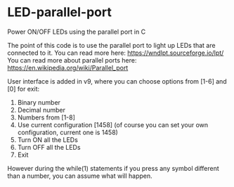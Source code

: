 # LED-parallel-port
Power ON/OFF LEDs using the parallel port in C

The point of this code is to use the parallel port to light up LEDs that are connected to it.
You can read more here: https://wndlpt.sourceforge.io/lpt/
You can read more about parallel ports here: https://en.wikipedia.org/wiki/Parallel_port

User interface is added in v9, where you can choose options from [1-6] and [0] for exit:
1. Binary number
2. Decimal number
3. Numbers from [1-8]
4. Use current configuration [1458] (of course you can set your own configuration, current one is 1458)
5. Turn ON all the LEDs
6. Turn OFF all the LEDs
0. Exit

However during the while(1) statements if you press any symbol different than a number, you can assume what will happen.
